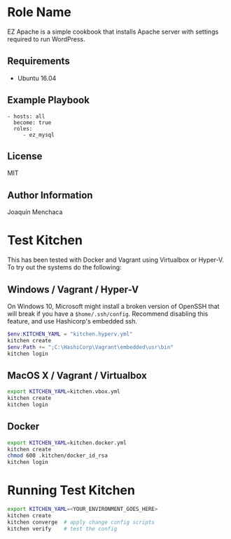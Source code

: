 Role Name
=========

EZ Apache is a simple cookbook that installs Apache server with settings required to run WordPress.

Requirements
------------

- Ubuntu 16.04

Example Playbook
----------------

    - hosts: all
      become: true
      roles:
         - ez_mysql

License
-------

MIT

Author Information
------------------

Joaquín Menchaca

Test Kitchen
============

This has been tested with Docker and Vagrant using Virtualbox or Hyper-V.  To try out the systems do the following:

Windows / Vagrant / Hyper-V
---------------------------
On Windows 10, Microsoft might install a broken version of OpenSSH that will break if you have a `$home/.ssh/config`.  Recommend disabling this feature, and use Hashicorp's embedded ssh.

```PowerShell
$env:KITCHEN_YAML = "kitchen.hyperv.yml"
kitchen create
$env:Path += ";C:\HashiCorp\Vagrant\embedded\usr\bin"
kitchen login
```

MacOS X / Vagrant / Virtualbox
-------------------------------

```bash
export KITCHEN_YAML=kitchen.vbox.yml
kitchen create
kitchen login
```

Docker
------


```bash
export KITCHEN_YAML=kitchen.docker.yml
kitchen create
chmod 600 .kitchen/docker_id_rsa
kitchen login
```

Running Test Kitchen
====================
```bash
export KITCHEN_YAML=<YOUR_ENVIRONMENT_GOES_HERE>
kitchen create
kitchen converge  # apply change config scripts
kitchen verify    # test the config
```
